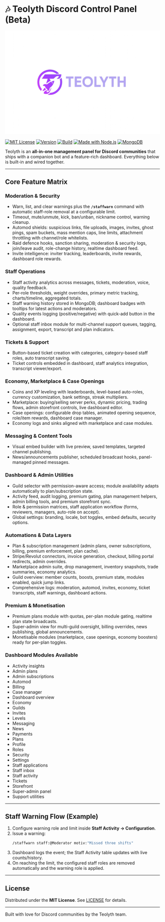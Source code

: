 # 🎶 Teolyth Discord Control Panel (Beta)

![Project Logo](logo.png)

[![MIT License](https://img.shields.io/badge/License-MIT-green.svg)](LICENSE)
[![Version](https://img.shields.io/badge/version-0.1.0-blue.svg)]()
[![Build](https://img.shields.io/badge/status-beta-orange.svg)]()
[![Made with Node.js](https://img.shields.io/badge/Made%20with-Node.js-green?logo=node.js)]()
[![MongoDB](https://img.shields.io/badge/Database-MongoDB-brightgreen?logo=mongodb)]()

Teolyth is an **all-in-one management panel for Discord communities** that ships with a companion bot and a feature-rich dashboard. Everything below is built-in and wired together.

---

## Core Feature Matrix

### Moderation & Security
- Warn, list, and clear warnings plus the **`/staffwarn`** command with automatic staff-role removal at a configurable limit.
- Timeout, mute/unmute, kick, ban/unban, nickname control, warning cleanup.
- Automod shields: suspicious links, file uploads, images, invites, ghost pings, spam buckets, mass mention caps, line limits, attachment throttling with channel/role whitelists.
- Raid defence hooks, sanction sharing, moderation & security logs, join/leave audit, role-change history, realtime dashboard feed.
- Invite intelligence: inviter tracking, leaderboards, invite rewards, dashboard role rewards.

### Staff Operations
- Staff activity analytics across messages, tickets, moderation, voice, quality feedback.
- Per-role thresholds, weight overrides, primary metric tracking, charts/timeline, aggregated totals.
- Staff warning history stored in MongoDB; dashboard badges with tooltips for latest actions and moderators.
- Quality events logging (positive/negative) with quick-add button in the dashboard.
- Optional staff inbox module for multi-channel support queues, tagging, assignment, export, transcript and plan indicators.

### Tickets & Support
- Button-based ticket creation with categories, category-based staff roles, auto transcript saving.
- Ticket controls embedded in dashboard, staff analytics integration, transcript viewer/export.

### Economy, Marketplace & Case Openings
- Coins and XP leveling with leaderboards, level-based auto-roles, currency customization, bank settings, streak multipliers.
- Marketplace: buying/selling server perks, dynamic pricing, trading flows, admin storefront controls, live dashboard editor.
- Case openings: configurable drop tables, animated opening sequence, role/item rewards, dashboard case manager.
- Economy logs and sinks aligned with marketplace and case modules.

### Messaging & Content Tools
- Visual embed builder with live preview, saved templates, targeted channel publishing.
- News/announcements publisher, scheduled broadcast hooks, panel-managed pinned messages.

### Dashboard & Admin Utilities
- Guild selector with permission-aware access; module availability adapts automatically to plan/subscription state.
- Activity feed, audit logging, premium gating, plan management helpers, admin billing tools, and premium storefront sync.
- Role & permission matrices, staff application workflow (forms, reviewers, managers, auto-role on accept).
- Global settings: branding, locale, bot toggles, embed defaults, security options.

### Automations & Data Layers
- Plan & subscription management (admin plans, owner subscriptions, billing, premium enforcement, plan cache).
- Stripe/Revolut connectors, invoice generation, checkout, billing portal redirects, admin overrides.
- Marketplace admin suite, drop management, inventory snapshots, trade summaries, economy analytics.
- Guild overview: member counts, boosts, premium state, modules enabled, quick jump links.
- Comprehensive logs: moderation, automod, invites, economy, ticket transcripts, staff warnings, dashboard actions.

### Premium & Monetisation
- Premium plans module with quotas, per-plan module gating, realtime plan state broadcasts.
- Super-admin view for multi-guild oversight, billing overrides, news publishing, global announcements.
- Monetisable modules (marketplace, case openings, economy boosters) ready for per-plan toggles.

### Dashboard Modules Available
- Activity insights
- Admin plans
- Admin subscriptions
- Automod
- Billing
- Case manager
- Dashboard overview
- Economy
- Guilds
- Invites
- Levels
- Messaging
- News
- Payments
- Plans
- Profile
- Roles
- Security
- Settings
- Staff applications
- Staff inbox
- Staff activity
- Tickets
- Storefront
- Super-admin panel
- Support utilities

---

## Staff Warning Flow (Example)

1. Configure warning role and limit inside **Staff Activity -> Configuration**.
2. Issue a warning:
   ```bash
   /staffwarn staff:@Moderator motiv:"Missed three shifts"
   ```
3. Dashboard logs the event; the Staff Activity table updates with live counts/history.
4. On reaching the limit, the configured staff roles are removed automatically and the warning role is applied.

---

## License

Distributed under the **MIT License**. See [LICENSE](LICENSE) for details.

---

Built with love for Discord communities by the Teolyth team.
